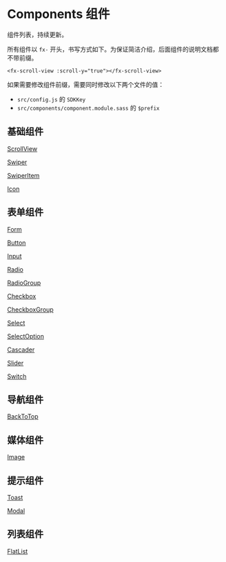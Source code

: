 # Components 组件

组件列表，持续更新。

所有组件以 `fx-` 开头，书写方式如下。为保证简洁介绍，后面组件的说明文档都不带前缀。

```
<fx-scroll-view :scroll-y="true"></fx-scroll-view>
```

如果需要修改组件前缀，需要同时修改以下两个文件的值：

- `src/config.js` 的 `SDKKey`
- `src/components/component.module.sass` 的 `$prefix`

## <a name="基础组件">基础组件</a>

[ScrollView](./components/README.ScrollView.md)

[Swiper](./components/README.Swiper.md)

[SwiperItem](./components/README.SwiperItem.md)

[Icon](./components/README.Icon.md)

## <a name="表单组件">表单组件</a>

[Form](./components/README.Form.md)

[Button](./components/README.Button.md)

[Input](./components/README.Input.md)

[Radio](./components/README.Radio.md)

[RadioGroup](./components/README.RadioGroup.md)

[Checkbox](./components/README.Checkbox.md)

[CheckboxGroup](./components/README.CheckboxGroup.md)

[Select](./components/README.Select.md)

[SelectOption](./components/README.SelectOption.md)

[Cascader](./components/README.Cascader.md)

[Slider](./components/README.Slider.md)

[Switch](./components/README.Switch.md)

## <a name="导航组件">导航组件</a>

[BackToTop](./components/README.BackToTop.md)

## <a name="媒体组件">媒体组件</a>

[Image](./components/README.Image.md)

## <a name="提示组件">提示组件</a>

[Toast](./components/README.Toast.md)

[Modal](./components/README.Modal.md)

## <a name="列表组件">列表组件</a>

[FlatList](./components/README.FlatList.md)
